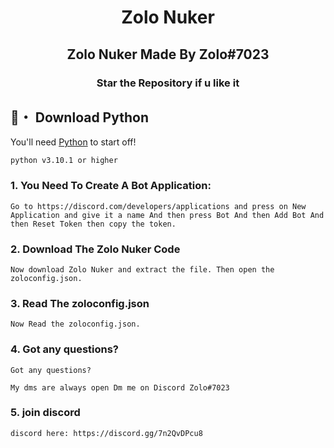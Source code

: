<h1 align="center">
  Zolo Nuker
</h1>

<h2 align="center">
  Zolo Nuker
  Made By Zolo#7023
</h2>

<h3 align="center">
Star the Repository if u like it
</h3>


## 🐍・ Download Python

You'll need [Python](https://www.python.org/downloads/) to start off!
```sh-session
python v3.10.1 or higher
```

### 1. You Need To Create A Bot Application:
```
Go to https://discord.com/developers/applications and press on New Application and give it a name And then press Bot And then Add Bot And then Reset Token then copy the token.
```

### 2. Download The Zolo Nuker Code 
```
Now download Zolo Nuker and extract the file. Then open the zoloconfig.json.
```

### 3. Read The zoloconfig.json
```
Now Read the zoloconfig.json.
```

### 4. Got any questions?
```
Got any questions?

My dms are always open Dm me on Discord Zolo#7023
```

### 5. join discord
```
discord here: https://discord.gg/7n2QvDPcu8
```

